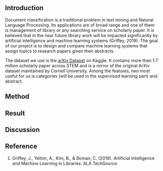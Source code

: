 ## Introduction
Document classification is a traditional problem in text mining and Natural Language Processing. Its applications are of broad range and one of them is management of library or any searching service on scholarly paper. It is believed that in the near future library work will be impacted significantly by artificial intelligence and machine learning systems (Griffey, 2019). The goal of our project is to design and compare machine learning systems that assign topics to research papers given their abstracts.

The dataset we use is the [arXiv Dataset](https://www.kaggle.com/Cornell-University/arxiv) on Kaggle. It contains more than 1.7 million scholarly paper across STEM and is a mirror of the original ArXiv dataset maintained by Cornell University. Among the features, two most useful for us is categories (will be used in the supervised learning part) and abstract.
## Method

## Result

## Discussion

## Reference
1. Griffey, J., Yelton, A., Kim, B., & Boman, C. (2019). Artificial Intelligence and Machine Learning in Libraries. ALA TechSource.
